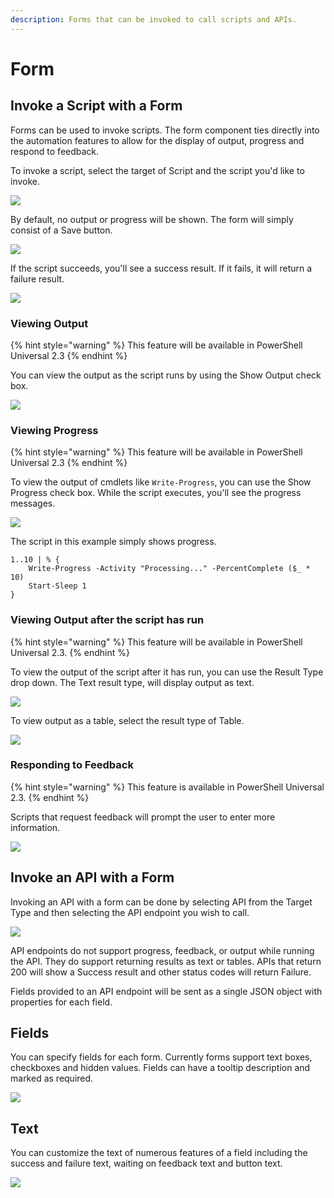 ```yaml
---
description: Forms that can be invoked to call scripts and APIs.
---
```


# Form

## Invoke a Script with a Form

Forms can be used to invoke scripts. The form component ties directly into the automation features to allow for the display of output, progress and respond to feedback. 

To invoke a script, select the target of Script and the script you'd like to invoke. 

![](../../.gitbook/assets/image%20%28252%29.png)

By default, no output or progress will be shown. The form will simply consist of a Save button. 

![](../../.gitbook/assets/image%20%28234%29.png)

If the script succeeds, you'll see a success result. If it fails, it will return a failure result. 

![](../../.gitbook/assets/image%20%28251%29.png)

### Viewing Output

{% hint style="warning" %}
This feature will be available in PowerShell Universal 2.3
{% endhint %}

You can view the output as the script runs by using the Show Output check box. 

![](../../.gitbook/assets/image%20%28248%29.png)

### Viewing Progress

{% hint style="warning" %}
This feature will be available in PowerShell Universal 2.3
{% endhint %}

To view the output of cmdlets like `Write-Progress`, you can use the Show Progress check box. While the script executes, you'll see the progress messages. 

![](../../.gitbook/assets/image%20%28254%29.png)

The script in this example simply shows progress. 

```text
1..10 | % { 
    Write-Progress -Activity "Processing..." -PercentComplete ($_ * 10)
    Start-Sleep 1
}
```

### Viewing Output after the script has run

{% hint style="warning" %}
This feature will be available in PowerShell Universal 2.3.
{% endhint %}

To view the output of the script after it has run, you can use the Result Type drop down. The Text result type, will display output as text. 

![](../../.gitbook/assets/image%20%28246%29.png)

To view output as a table, select the result type of Table.

![](../../.gitbook/assets/image%20%28239%29.png)

### Responding to Feedback

{% hint style="warning" %}
This feature is available in PowerShell Universal 2.3.
{% endhint %}

Scripts that request feedback will prompt the user to enter more information. 

![](../../.gitbook/assets/image%20%28235%29.png)



## Invoke an API with a Form

Invoking an API with a form can be done by selecting API from the Target Type and then selecting the API endpoint you wish to call. 

![](../../.gitbook/assets/image%20%28255%29.png)

API endpoints do not support progress, feedback, or output while running the API. They do support returning results as text or tables. APIs that return 200 will show a Success result and other status codes will return Failure. 

Fields provided to an API endpoint will be sent as a single JSON object with properties for each field. 

## Fields 

You can specify fields for each form. Currently forms support text boxes, checkboxes and hidden values. Fields can have a tooltip description and marked as required. 

![](../../.gitbook/assets/image%20%28257%29.png)

## Text

You can customize the text of numerous features of a field including the success and failure text, waiting on feedback text and button text. 

![](../../.gitbook/assets/image%20%28256%29.png)

